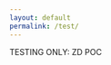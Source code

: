 ```yaml
---
layout: default
permalink: /test/
---
```


TESTING ONLY: ZD POC
    <div id="root"></div>
    <script src="/assets/js/custom.js" type="module">
        import AiriaChat from "https://chat.airia.ai/api/get-chat-embed"
        AiriaChat.init({pipelineId: "8e803d5a-4996-4dfc-b4eb-cf79430fcaeb",
                        apiKey: "ak-MjQzMzQ2Nzk1OXwxNzU2Njc4MTE5ODI4fHRpLVRXVnVkR0YyYVNCSVpXRnNkR2d0VDNCbGJpQlNaV2RwYzNSeVlYUnBiMjR0VUhKdlptVnpjMmx2Ym1Gc3wxfDEwMDM4NDI4NSAg",
                        apiUrl: "https://embed-api.airia.ai",
                        greeting: "Hello! How can I assist you today?",
                        imagePath: "images/logo-header.png",
                        imageSize: "small",
                        imageBgColor: "#FFFFFF"})
    </script>


